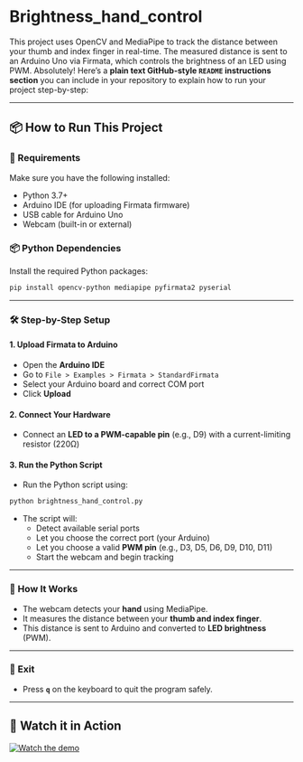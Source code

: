 # Brightness_hand_control
This project uses OpenCV and MediaPipe to track the distance between your thumb and index finger in real-time. The measured distance is sent to an Arduino Uno via Firmata, which controls the brightness of an LED using PWM.
Absolutely! Here’s a **plain text GitHub-style `README` instructions section** you can include in your repository to explain how to run your project step-by-step:

---

## 📦 How to Run This Project

### 🔧 Requirements
Make sure you have the following installed:

- Python 3.7+
- Arduino IDE (for uploading Firmata firmware)
- USB cable for Arduino Uno
- Webcam (built-in or external)

### 📦 Python Dependencies

Install the required Python packages:

```bash
pip install opencv-python mediapipe pyfirmata2 pyserial
```

---

### 🛠 Step-by-Step Setup

#### 1. **Upload Firmata to Arduino**
- Open the **Arduino IDE**
- Go to `File > Examples > Firmata > StandardFirmata`
- Select your Arduino board and correct COM port
- Click **Upload**

#### 2. **Connect Your Hardware**
- Connect an **LED to a PWM-capable pin** (e.g., D9) with a current-limiting resistor (220Ω)

#### 3. **Run the Python Script**
- Run the Python script using:

```bash
python brightness_hand_control.py
```

- The script will:
  - Detect available serial ports
  - Let you choose the correct port (your Arduino)
  - Let you choose a valid **PWM pin** (e.g., D3, D5, D6, D9, D10, D11)
  - Start the webcam and begin tracking

---

### 📌 How It Works
- The webcam detects your **hand** using MediaPipe.
- It measures the distance between your **thumb and index finger**.
- This distance is sent to Arduino and converted to **LED brightness** (PWM).

---

### 🛑 Exit
- Press **`q`** on the keyboard to quit the program safely.

---

## 🎥 Watch it in Action

[![Watch the demo](https://img.youtube.com/vi/CgUA7XS_OXY&ab_channel=x/0.jpg)](https://www.youtube.com/watch?v=CgUA7XS_OXY&ab_channel=x)
